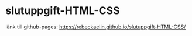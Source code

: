 # slutuppgift-HTML-CSS

länk till github-pages: https://rebeckaelin.github.io/slutuppgift-HTML-CSS/
